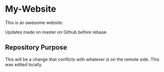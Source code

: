 # My-Website

This is an awesome website.

Updates made on master on Github before rebase.

## Repository Purpose

This will be a change that conflicts
with whatever is on the remote side.
This was edited locally.



